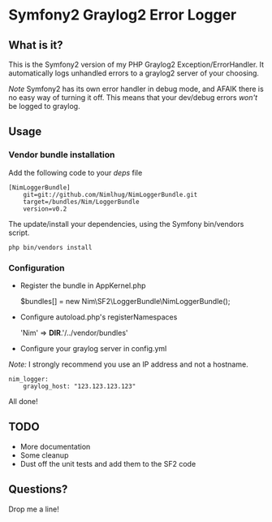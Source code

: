 # Symfony2 Graylog2 Error Logger

## What is it?

This is the Symfony2 version of my PHP Graylog2 Exception/ErrorHandler. It automatically logs unhandled errors to a graylog2 server of your choosing.

_Note_ Symfony2 has its own error handler in debug mode, and AFAIK there is no easy way of turning it off. This means that your dev/debug errors *won't* be logged to graylog.

## Usage

### Vendor bundle installation

Add the following code to your _deps_ file

    [NimLoggerBundle]
        git=git://github.com/Nimlhug/NimLoggerBundle.git
        target=/bundles/Nim/LoggerBundle
        version=v0.2

The update/install your dependencies, using the Symfony bin/vendors script.

    php bin/vendors install

### Configuration

* Register the bundle in AppKernel.php

    $bundles[] = new Nim\SF2\LoggerBundle\NimLoggerBundle();

* Configure autoload.php's registerNamespaces

    'Nim' => __DIR__.'/../vendor/bundles'
    
* Configure your graylog server in config.yml

_Note:_ I strongly recommend you use an IP address and not a hostname.

    nim_logger:
        graylog_host: "123.123.123.123"

All done!

## TODO

 * More documentation
 * Some cleanup
 * Dust off the unit tests and add them to the SF2 code

## Questions?

Drop me a line!
